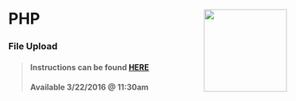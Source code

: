 # PHP <img align="right" src="https://github.com/Learning-Fuze/prototypes_fi_part2/blob/assets/assets/images/logos/LF_LOGO.png?raw=true" width="150">
### File Upload

>#### Instructions can be found <a href="http://learning-fuze.github.io/prototypes_fi_part2/#/PHP-File-Upload" target="_blank">HERE</a>
>#### Available 3/22/2016 @ 11:30am
